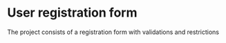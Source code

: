 # User registration form
The project consists of a registration form with validations and restrictions
